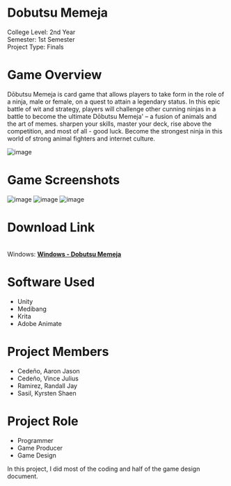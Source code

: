 # Dobutsu Memeja
<p>College Level: 2nd Year
<br>Semester: 1st Semester
<br>Project Type: Finals
</p>

# Game Overview
Dōbutsu Memeja is card game that allows players to take form in the role of a ninja, male or female, on a quest to attain a legendary status. In this epic battle of wit and strategy, players will challenge other cunning ninjas in a battle to become the ultimate Dōbutsu Memeja' – a fusion of animals and the art of memes. sharpen your skills, master your deck, rise above the competition, and most of all - good luck. Become the strongest ninja in this world of strong animal fighters and internet culture.

![image](https://github.com/reigndeity/Dobutsu-Memeja/assets/158044567/e05c56aa-d984-4d9a-bd8c-1f3dd344f873)


# Game Screenshots
![image](https://github.com/reigndeity/Dobutsu-Memeja/assets/158044567/6f6da04e-4ff5-497c-a52e-7b192cdddc0b)
![image](https://github.com/reigndeity/Dobutsu-Memeja/assets/158044567/1d150521-10b6-4a4b-9f16-7de0e37290c8)
![image](https://github.com/reigndeity/Dobutsu-Memeja/assets/158044567/d2958c70-fcd9-4f32-bff2-c9e001533580)



# Download Link
<br>Windows: [**Windows - Dobutsu Memeja**](https://drive.google.com/file/d/1TY_GN0JgQI3ydLFrDn8f64bpuOk68Jp-/view?usp=sharing)


# Software Used
- Unity
- Medibang
- Krita
- Adobe Animate

# Project Members
- Cedeño, Aaron Jason 
- Cedeño, Vince Julius 
- Ramirez, Randall Jay 
- Sasil, Kyrsten Shaen

# Project Role
- Programmer
- Game Producer
- Game Design

In this project, I did most of the coding and half of the game design document.
